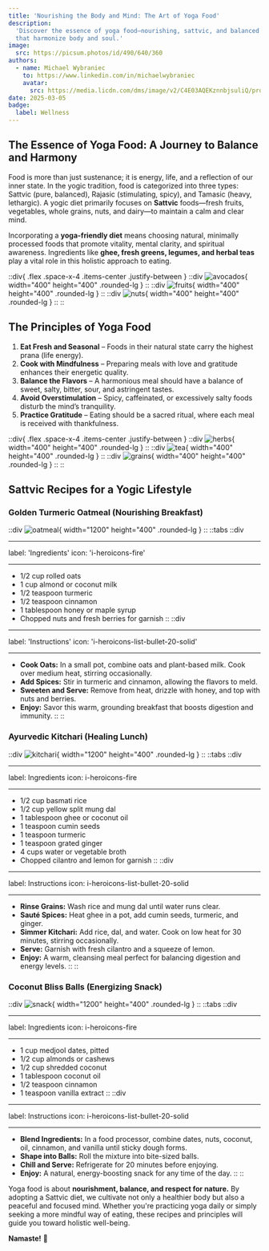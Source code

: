 ```yaml
---
title: 'Nourishing the Body and Mind: The Art of Yoga Food'
description:
  'Discover the essence of yoga food—nourishing, sattvic, and balanced meals
  that harmonize body and soul.'
image:
  src: https://picsum.photos/id/490/640/360
authors:
  - name: Michael Wybraniec
    to: https://www.linkedin.com/in/michaelwybraniec
    avatar:
      src: https://media.licdn.com/dms/image/v2/C4E03AQEKznnbjsuliQ/profile-displayphoto-shrink_400_400/profile-displayphoto-shrink_400_400/0/1656410796143?e=1746662400&v=beta&t=TGYPBD1jyQlXOab9Whmp8A6CGB2aHX-BtZopFRLYUeU
date: 2025-03-05
badge:
  label: Wellness
---
```


## The Essence of Yoga Food: A Journey to Balance and Harmony

Food is more than just sustenance; it is energy, life, and a reflection of our
inner state. In the yogic tradition, food is categorized into three types:
Sattvic (pure, balanced), Rajasic (stimulating, spicy), and Tamasic (heavy,
lethargic). A yogic diet primarily focuses on **Sattvic** foods—fresh fruits,
vegetables, whole grains, nuts, and dairy—to maintain a calm and clear mind.

Incorporating a **yoga-friendly diet** means choosing natural, minimally
processed foods that promote vitality, mental clarity, and spiritual awareness.
Ingredients like **ghee, fresh greens, legumes, and herbal teas** play a vital
role in this holistic approach to eating.

::div{ .flex .space-x-4 .items-center .justify-between } ::div
![avocados](https://picsum.photos/id/75/400/400){ width="400" height="400"
.rounded-lg } :: ::div ![fruits](https://picsum.photos/id/82/400/400){
width="400" height="400" .rounded-lg } :: ::div
![nuts](https://picsum.photos/id/102/400/400){ width="400" height="400"
.rounded-lg } :: ::

## The Principles of Yoga Food

1. **Eat Fresh and Seasonal** – Foods in their natural state carry the highest
   prana (life energy).
2. **Cook with Mindfulness** – Preparing meals with love and gratitude enhances
   their energetic quality.
3. **Balance the Flavors** – A harmonious meal should have a balance of sweet,
   salty, bitter, sour, and astringent tastes.
4. **Avoid Overstimulation** – Spicy, caffeinated, or excessively salty foods
   disturb the mind’s tranquility.
5. **Practice Gratitude** – Eating should be a sacred ritual, where each meal is
   received with thankfulness.

::div{ .flex .space-x-4 .items-center .justify-between } ::div
![herbs](https://picsum.photos/id/107/400/400){ width="400" height="400"
.rounded-lg } :: ::div ![tea](https://picsum.photos/id/225/400/400){ width="400"
height="400" .rounded-lg } :: ::div
![grains](https://picsum.photos/id/306/400/400){ width="400" height="400"
.rounded-lg } :: ::

## Sattvic Recipes for a Yogic Lifestyle

### **Golden Turmeric Oatmeal** (Nourishing Breakfast)

::div ![oatmeal](https://picsum.photos/id/615/1200/400){ width="1200"
height="400" .rounded-lg } :: ::tabs ::div

---

label: 'Ingredients' icon: 'i-heroicons-fire'

---

- 1/2 cup rolled oats
- 1 cup almond or coconut milk
- 1/2 teaspoon turmeric
- 1/2 teaspoon cinnamon
- 1 tablespoon honey or maple syrup
- Chopped nuts and fresh berries for garnish :: ::div

---

label: 'Instructions' icon: 'i-heroicons-list-bullet-20-solid'

---

- **Cook Oats:** In a small pot, combine oats and plant-based milk. Cook over
  medium heat, stirring occasionally.
- **Add Spices:** Stir in turmeric and cinnamon, allowing the flavors to meld.
- **Sweeten and Serve:** Remove from heat, drizzle with honey, and top with nuts
  and berries.
- **Enjoy:** Savor this warm, grounding breakfast that boosts digestion and
  immunity. :: ::

### **Ayurvedic Kitchari** (Healing Lunch)

::div ![kitchari](https://picsum.photos/id/686/1200/400){ width="1200"
height="400" .rounded-lg } :: ::tabs ::div

---

label: Ingredients icon: i-heroicons-fire

---

- 1/2 cup basmati rice
- 1/2 cup yellow split mung dal
- 1 tablespoon ghee or coconut oil
- 1 teaspoon cumin seeds
- 1 teaspoon turmeric
- 1 teaspoon grated ginger
- 4 cups water or vegetable broth
- Chopped cilantro and lemon for garnish :: ::div

---

label: Instructions icon: i-heroicons-list-bullet-20-solid

---

- **Rinse Grains:** Wash rice and mung dal until water runs clear.
- **Sauté Spices:** Heat ghee in a pot, add cumin seeds, turmeric, and ginger.
- **Simmer Kitchari:** Add rice, dal, and water. Cook on low heat for 30
  minutes, stirring occasionally.
- **Serve:** Garnish with fresh cilantro and a squeeze of lemon.
- **Enjoy:** A warm, cleansing meal perfect for balancing digestion and energy
  levels. :: ::

### **Coconut Bliss Balls** (Energizing Snack)

::div ![snack](https://picsum.photos/id/292/1200/400){ width="1200" height="400"
.rounded-lg } :: ::tabs ::div

---

label: Ingredients icon: i-heroicons-fire

---

- 1 cup medjool dates, pitted
- 1/2 cup almonds or cashews
- 1/2 cup shredded coconut
- 1 tablespoon coconut oil
- 1/2 teaspoon cinnamon
- 1 teaspoon vanilla extract :: ::div

---

label: Instructions icon: i-heroicons-list-bullet-20-solid

---

- **Blend Ingredients:** In a food processor, combine dates, nuts, coconut, oil,
  cinnamon, and vanilla until sticky dough forms.
- **Shape into Balls:** Roll the mixture into bite-sized balls.
- **Chill and Serve:** Refrigerate for 20 minutes before enjoying.
- **Enjoy:** A natural, energy-boosting snack for any time of the day. :: ::

Yoga food is about **nourishment, balance, and respect for nature.** By adopting
a Sattvic diet, we cultivate not only a healthier body but also a peaceful and
focused mind. Whether you're practicing yoga daily or simply seeking a more
mindful way of eating, these recipes and principles will guide you toward
holistic well-being.

**Namaste!** 🙏
